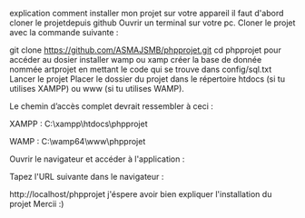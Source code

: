 explication comment installer mon projet sur votre appareil
il  faut d'abord cloner le projetdepuis github 
Ouvrir un terminal  sur votre pc.
Cloner le projet avec la commande suivante :

git clone https://github.com/ASMAJSMB/phpprojet.git
cd phpprojet
pour accéder au dosier 
installer wamp ou xamp
créer la base de donnée nommée artprojet en mettant le code qui se trouve dans config/sql.txt
Lancer le projet
Placer le dossier du projet dans le répertoire htdocs (si tu utilises XAMPP) ou www (si tu utilises WAMP).

Le chemin d’accès complet devrait ressembler à ceci :

XAMPP : C:\xampp\htdocs\phpprojet

WAMP : C:\wamp64\www\phpprojet

Ouvrir le navigateur et accéder à l'application :

Tapez l'URL suivante dans le navigateur :

http://localhost/phpprojet
j'éspere avoir bien expliquer l'installation du projet Mercii 
:)
